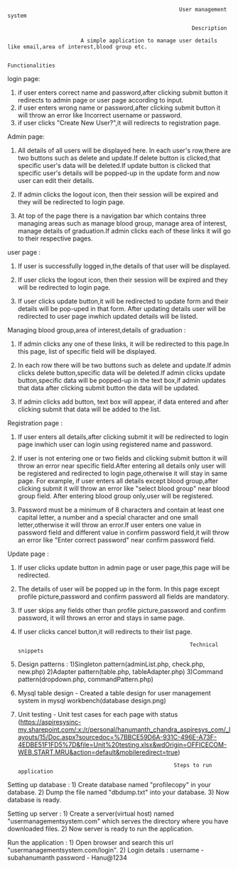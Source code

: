                                                           User management system

                                                              Description

                           A simple application to manage user details like email,area of interest,blood group etc.

                                                             Functionalities

login page:

1) if user enters correct name and password,after clicking submit button it redirects to admin page or user page according to input.
2) if user enters wrong name or password,after clicking submit button it will throw an error like Incorrect username or password.
3) if user clicks "Create New User?",it will redirects to registration page.

Admin page:

1) All details of all users will be displayed here.
In each user's row,there are two buttons such as delete and update.If delete button is clicked,that specific user's data will be deleted.If update      button is clicked that specific user's details will be popped-up in the update form and now user can edit their details.

2) If admin clicks the logout icon, then their session will be expired and they will be redirected to login page.

3) At top of the page there is a navigation bar which contains three managing areas such as manage blood group, manage area of interest, manage details of graduation.If admin clicks each of these links it will go to their respective pages.

user page :

1) If user is successfully logged in,the details of that user will be displayed.

2) If user clicks the logout icon, then their session will be expired and they will be redirected to login page.

3) If user clicks update button,it will be redirected to update form and their details will be pop-uped in that form.
   After updating details user will be redirected to user page inwhich updated details will be listed.


Managing blood group,area of interest,details of graduation :

1) If admin clicks any one of these links, it will be redirected to this page.In this page, list of specific field will be displayed.

2) In each row there will be two buttons such as delete and update.If admin clicks delete button,specific data will be deleted.If admin clicks update button,specific data will be popped-up in the text box,if admin updates that data after clicking submit button the data will be updated.

3) If admin clicks add button, text box will appear, if data entered and after clicking submit that data will be added to the list.


Registration page :

1) If user enters all details,after clicking submit it will be redirected to login page inwhich user can login using registered name and password.

2) If user is not entering one or two fields and clicking submit button it will throw an error near specific field.After entering all details only user will be registered and redirected to login page,otherwise it will stay in same page.
For example,
if user enters all details except blood group,after clicking submit it will throw an error like "select blood group" near blood group field.
After entering blood group only,user will be registered.

2) Password must be a minimum of 8 characters and contain at least one capital letter, a number and a special character and one small letter,otherwise it will throw an error.If user enters one value in password field and different value in confirm password field,it will throw an error like "Enter correct password" near confirm password field.


Update page :

1) If user clicks update button in admin page or user page,this page will be redirected.
2) The details of user will be popped up in the form.
   In this page except profile picture,password and confirm password all fields are mandatory.
3) If user skips any fields other than profile picture,password and confirm password, it will throws an error and stays in same page.
4) If user clicks cancel button,it will redirects to their list page.




                                                             Technical snippets

1) Design patterns :
        1)Singleton pattern(adminList.php, check.php, new.php)
        2)Adapter pattern(table.php, tableAdapter.php)
        3)Command pattern(dropdown.php, commandPattern.php)

2) Mysql table design - Created a table design for user management system in mysql workbench(database design.png)

3) Unit testing - Unit test cases for each page with status (https://aspiresysinc-my.sharepoint.com/:x:/r/personal/hanumanth_chandra_aspiresys_com/_layouts/15/Doc.aspx?sourcedoc=%7BBCE59D6A-931C-496E-A73F-4EDBE51F1FD5%7D&file=Unit%20testing.xlsx&wdOrigin=OFFICECOM-WEB.START.MRU&action=default&mobileredirect=true)




                                                        Steps to run application

Setting up database :
          1) Create database named "profilecopy" in your database.
          2) Dump the file named "dbdump.txt" into your database.
          3) Now database is ready.

Setting up server :
          1) Create a server(virtual host) named "usermanagementsystem.com" which serves the directory where you have downloaded files.
          2) Now server is ready to run the application.

Run the application :
          1) Open browser and search this url "usermanagementsystem.com/login".
          2) Login details :  username - subahanumanth
                              password - Hanu@1234
